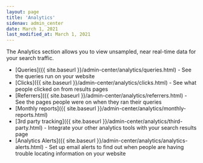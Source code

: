 ```yaml
---
layout: page
title: 'Analytics'
sidenav: admin_center
date: March 1, 2021
last_modified_at: March 1, 2021
---
```


<i class="icon-bar-chart"></i> The Analytics section allows you to view unsampled, near real-time data for your search traffic.

* [Queries]({{ site.baseurl }}/admin-center/analytics/queries.html) - See the queries run on your website
* [Clicks]({{ site.baseurl }}/admin-center/analytics/clicks.html) - See what people clicked on from results pages
* [Referrers]({{ site.baseurl }}/admin-center/analytics/referrers.html) - See the pages people were on when they ran their queries
* [Monthly reports]({{ site.baseurl }}/admin-center/analytics/monthly-reports.html)
* [3rd party tracking]({{ site.baseurl }}/admin-center/analytics/third-party.html) - Integrate your other analytics tools with your search results page
* [Analytics Alerts]({{ site.baseurl }}/admin-center/analytics/analytics-alerts.html) - Set up email alerts to find out when people are having trouble locating information on your website